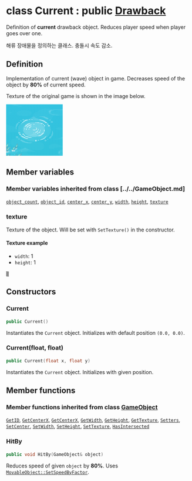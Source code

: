 # class Current : public [Drawback](../Drawback.md)

Definition of **current** drawback object. Reduces player speed when player goes over one.

해류 장애물을 정의하는 클래스. 충돌시 속도 감소.

## Definition

Implementation of current (wave) object in game. Decreases speed of the object by **80%** of current speed.

Texture of the original game is shown in the image below.

![In-game texture](../../image/current.png)

## Member variables

### Member variables inherited from class [../../GameObject.md]

[`object_count`](../../GameObject.md#object_count), 
[`object_id`](../../GameObject.md#object_id), 
[`center_x`](../../GameObject.md#center_x), 
[`center_y`](../../GameObject.md#center_y), 
[`width`](../../GameObject.md#width), 
[`height`](../../GameObject.md#height), 
[`texture`](../../GameObject.md#texture)

### texture

Texture of the object. Will be set with `SetTexture()` in the constructor.

#### Texture example

- `width`: 1
- `height`: 1

```
▒
```

## Constructors

### Current

```cpp
public Current()
```

Instantiates the `Current` object. Initializes with default position `(0.0, 0.0)`.

### Current(float, float)

```cpp
public Current(float x, float y)
```

Instantiates the `Current` object. Initializes with given position.

## Member functions

### Member functions inherited from class [GameObject](../GameObject.md)

[`GetID`](../GameObject.md#GetID), 
[`GetCenterX`](../GameObject.md#GetCenterX), 
[`GetCenterX`](../GameObject.md#GetCenterX), 
[`GetWidth`](../GameObject.md#GetWidth), 
[`GetHeight`](../GameObject.md#GetHeight), 
[`GetTexture`](../GameObject.md#GetTexture), 
[`Setters`](../GameObject.md#Setters), 
[`SetCenter`](../GameObject.md#SetCenter), 
[`SetWidth`](../GameObject.md#SetWidth), 
[`SetHeight`](../GameObject.md#SetHeight), 
[`SetTexture`](../GameObject.md#SetTexture), 
[`HasIntersected`](../GameObject.md#HasIntersected)

### HitBy

```cpp
public void HitBy(GameObject& object)
```

Reduces speed of given `object` by **80%**. Uses [`MovableObject::SetSpeedByFactor`](MovableObject.md#SetSpeedByFactor).
